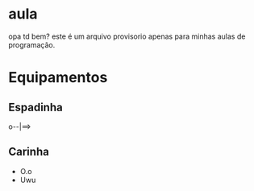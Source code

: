 # aula

opa td bem?
este é um arquivo provisorio apenas para minhas aulas de programação.

# Equipamentos

## Espadinha
o--|==>

## Carinha
* O.o
* Uwu
